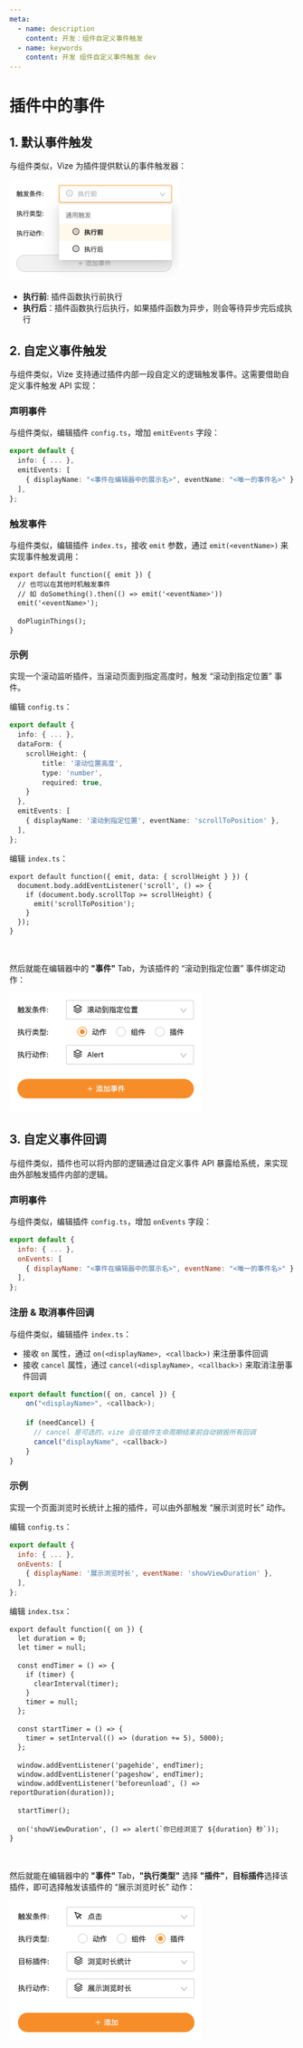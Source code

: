 ```yaml
---
meta:
  - name: description
    content: 开发：组件自定义事件触发
  - name: keywords
    content: 开发 组件自定义事件触发 dev
---
```


# 插件中的事件

## 1. 默认事件触发

与组件类似，Vize 为插件提供默认的事件触发器：

<img src="./4.png" class="zoom" alt="Preview" style="width: 300px;"/>

- **执行前**: 插件函数执行前执行
- **执行后**：插件函数执行后执行，如果插件函数为异步，则会等待异步完后成执行

## 2. 自定义事件触发

与组件类似，Vize 支持通过插件内部一段自定义的逻辑触发事件。这需要借助自定义事件触发 API 实现：

### 声明事件

与组件类似，编辑插件 `config.ts`，增加 `emitEvents` 字段：

```ts {4}
export default {
  info: { ... },
  emitEvents: [
    { displayName: "<事件在编辑器中的展示名>", eventName: "<唯一的事件名>" },
  ],
};
```

### 触发事件

与组件类似，编辑插件 `index.ts`，接收 `emit` 参数，通过 `emit(<eventName>)` 来实现事件触发调用：

```tsx {4}
export default function({ emit }) {
  // 也可以在其他时机触发事件
  // 如 doSomething().then(() => emit('<eventName>'))
  emit('<eventName>');

  doPluginThings();
}
```

### 示例

实现一个滚动监听插件，当滚动页面到指定高度时，触发 “滚动到指定位置” 事件。

编辑 `config.ts`：

```ts {11}
export default {
  info: { ... },
  dataForm: {
    scrollHeight: {
        title: '滚动位置高度',
        type: 'number',
        required: true,
    }
  },
  emitEvents: [
    { displayName: '滚动到指定位置', eventName: 'scrollToPosition' },
  ],
};
```

编辑 `index.ts`：

```tsx {4}
export default function({ emit, data: { scrollHeight } }) {
  document.body.addEventListener('scroll', () => {
    if (document.body.scrollTop >= scrollHeight) {
      emit('scrollToPosition');
    }
  });
}
```

<br></br>
然后就能在编辑器中的 **"事件"** Tab，为该插件的 “滚动到指定位置” 事件绑定动作：

<img src="./5.png" class="zoom" alt="Preview" style="width: 340px;"/>

## 3. 自定义事件回调

与组件类似，插件也可以将内部的逻辑通过自定义事件 API 暴露给系统，来实现由外部触发插件内部的逻辑。

### 声明事件

与组件类似，编辑插件 `config.ts`，增加 `onEvents` 字段：

```js {4}
export default {
  info: { ... },
  onEvents: [
    { displayName: "<事件在编辑器中的展示名>", eventName: "<唯一的事件名>" },
  ],
};
```

### 注册 & 取消事件回调

与组件类似，编辑插件 `index.ts`：
* 接收 `on` 属性，通过 `on(<displayName>, <callback>)` 来注册事件回调
* 接收 `cancel` 属性，通过 `cancel(<displayName>, <callback>)` 来取消注册事件回调

```ts {2,6}
export default function({ on, cancel }) {
    on("<displayName>", <callback>);

    if (needCancel) {
      // cancel 是可选的，vize 会在插件生命周期结束前自动销毁所有回调
      cancel("displayName", <callback>)
    }
}
```

### 示例

实现一个页面浏览时长统计上报的插件，可以由外部触发 “展示浏览时长” 动作。

编辑 `config.ts`：

```js {8}
export default {
  info: { ... },
  onEvents: [
    { displayName: '展示浏览时长', eventName: 'showViewDuration' },
  ],
};
```

编辑 `index.tsx`：

```tsx {22}
export default function({ on }) {
  let duration = 0;
  let timer = null;

  const endTimer = () => {
    if (timer) {
      clearInterval(timer);
    }
    timer = null;
  };

  const startTimer = () => {
    timer = setInterval(() => (duration += 5), 5000);
  };

  window.addEventListener('pagehide', endTimer);
  window.addEventListener('pageshow', endTimer);
  window.addEventListener('beforeunload', () => reportDuration(duration));

  startTimer();

  on('showViewDuration', () => alert(`你已经浏览了 ${duration} 秒`));
}
```

<br></br>
然后就能在编辑器中的 **"事件"** Tab，**"执行类型"** 选择 **"插件"**，**目标插件**选择该插件，即可选择触发该插件的 “展示浏览时长” 动作：

<img src="./6.png" class="zoom" alt="Preview" style="width: 340px; display: block;"/>
